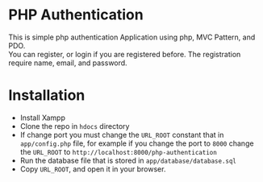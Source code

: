 # PHP Authentication
This is simple php authentication Application using php, MVC Pattern, and PDO.\
You can register, or login if you are registered before. The registration require name, email, and password. 

# Installation
* Install Xampp
* Clone the repo in `hdocs` directory
* If change port you must change the `URL_ROOT` constant that in `app/config.php` file, 
    for example if you change the port to `8000` change the `URL_ROOT` to `http://localhost:8000/php-authentication`
* Run the database file that is stored in `app/database/database.sql`
* Copy `URL_ROOT`, and open it in your browser.
